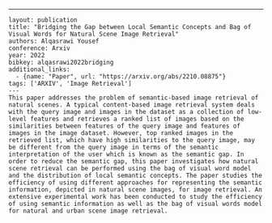---
    layout: publication
    title: "Bridging the Gap between Local Semantic Concepts and Bag of Visual Words for Natural Scene Image Retrieval"
    authors: Alqasrawi Yousef
    conference: Arxiv
    year: 2022
    bibkey: alqasrawi2022bridging
    additional_links:
      - {name: "Paper", url: "https://arxiv.org/abs/2210.08875"}
    tags: ['ARXIV', 'Image Retrieval']
    ---
    This paper addresses the problem of semantic-based image retrieval of natural scenes. A typical content-based image retrieval system deals with the query image and images in the dataset as a collection of low-level features and retrieves a ranked list of images based on the similarities between features of the query image and features of images in the image dataset. However, top ranked images in the retrieved list, which have high similarities to the query image, may be different from the query image in terms of the semantic interpretation of the user which is known as the semantic gap. In order to reduce the semantic gap, this paper investigates how natural scene retrieval can be performed using the bag of visual word model and the distribution of local semantic concepts. The paper studies the efficiency of using different approaches for representing the semantic information, depicted in natural scene images, for image retrieval. An extensive experimental work has been conducted to study the efficiency of using semantic information as well as the bag of visual words model for natural and urban scene image retrieval.